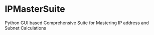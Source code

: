 # IPMasterSuite
Python GUI based Comprehensive Suite for Mastering IP address and Subnet Calculations
